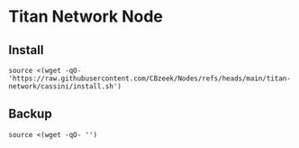 #  Titan Network Node

## Install
```
source <(wget -qO- 'https://raw.githubusercontent.com/CBzeek/Nodes/refs/heads/main/titan-network/cassini/install.sh')
```

## Backup
```
source <(wget -qO- '')
```
